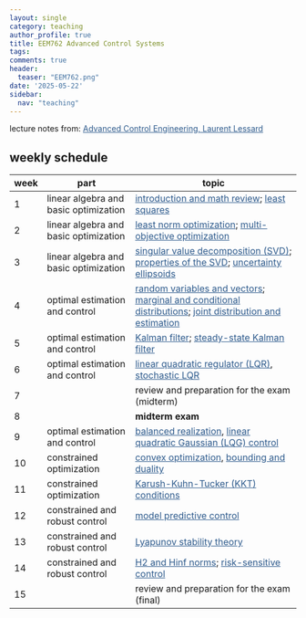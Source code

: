 ```yaml
---
layout: single
category: teaching
author_profile: true
title: EEM762 Advanced Control Systems
tags:
comments: true
header:
  teaser: "EEM762.png"
date: '2025-05-22'
sidebar:
  nav: "teaching"
---
```


lecture notes from: <a href="https://laurentlessard.com/teaching/7247-advanced-control-engineering/" style="color: #2d5a8c">Advanced Control Engineering, Laurent Lessard</a>

## weekly schedule

| week | part | topic |
| ------------- | ------------- | ------------- |
| 1 | linear algebra and basic optimization | <a href="https://laurentlessard.com/teaching/me7247/lectures/lecture%2001%20-%20overview%20and%20linear%20algebra%20review.pdf" style="color: #2d5a8c">introduction and math review</a>; <a href="https://laurentlessard.com/teaching/me7247/lectures/lecture%2002%20-%20least%20squares.pdf" style="color: #2d5a8c">least squares</a> |
| 2 | linear algebra and basic optimization | <a href="https://laurentlessard.com/teaching/me7247/lectures/lecture%2003%20-%20least%20norm%20optimization.pdf" style="color: #2d5a8c">least norm optimization</a>; <a href="https://laurentlessard.com/teaching/me7247/lectures/lecture%2004%20-%20multi-objective%20optimization.pdf" style="color: #2d5a8c">multi-objective optimization</a> |
| 3 | linear algebra and basic optimization | <a href="https://laurentlessard.com/teaching/me7247/lectures/lecture%2005%20-%20singular%20value%20decomposition.pdf" style="color: #2d5a8c">singular value decomposition (SVD)</a>; <a href="https://laurentlessard.com/teaching/me7247/lectures/lecture%2006%20-%20properties%20of%20the%20SVD.pdf" style="color: #2d5a8c">properties of the SVD</a>; <a href="https://laurentlessard.com/teaching/me7247/lectures/lecture%2007%20-%20uncertainty%20ellipsoids.pdf" style="color: #2d5a8c">uncertainty ellipsoids</a> |
| 4 | optimal estimation and control | <a href="https://laurentlessard.com/teaching/me7247/lectures/lecture%2008%20-%20random%20variables%20and%20vectors.pdf" style="color: #2d5a8c">random variables and vectors</a>; <a href="https://laurentlessard.com/teaching/me7247/lectures/lecture%2009%20-%20marginal%20and%20conditional%20distributions.pdf" style="color: #2d5a8c">marginal and conditional distributions</a>; <a href="https://laurentlessard.com/teaching/me7247/lectures/lecture%2010%20-%20joint%20distribution%20and%20estimation.pdf" style="color: #2d5a8c">joint distribution and estimation</a> |
| 5 | optimal estimation and control | <a href="https://laurentlessard.com/teaching/me7247/lectures/lecture%2011%20-%20kalman%20filter.pdf" style="color: #2d5a8c">Kalman filter</a>; <a href="https://laurentlessard.com/teaching/me7247/lectures/lecture%2012%20-%20steady-state%20Kalman%20filter.pdf" style="color: #2d5a8c">steady-state Kalman filter</a> |
| 6 | optimal estimation and control | <a href="https://laurentlessard.com/teaching/me7247/lectures/lecture%2013%20-%20linear%20quadratic%20regulator.pdf" style="color: #2d5a8c">linear quadratic regulator (LQR)</a>, <a href="https://laurentlessard.com/teaching/me7247/lectures/lecture%2014%20-%20stochastic%20LQR.pdf" style="color: #2d5a8c">stochastic LQR</a> |
| 7 |  | review and preparation for the exam (midterm) |
| 8 |  | **midterm exam** |
| 9 | optimal estimation and control | <a href="https://laurentlessard.com/teaching/me7247/lectures/lecture%2015%20-%20balanced%20realization.pdf" style="color: #2d5a8c">balanced realization</a>, <a href="https://laurentlessard.com/teaching/me7247/lectures/lecture%2016%20-%20LQG%20control.pdf" style="color: #2d5a8c">linear quadratic Gaussian (LQG) control</a> |
| 10 | constrained optimization | <a href="https://laurentlessard.com/teaching/me7247/lectures/lecture%2017%20-%20convex%20optimization.pdf" style="color: #2d5a8c">convex optimization</a>, <a href="https://laurentlessard.com/teaching/me7247/lectures/lecture%2018%20-%20bounding%20and%20duality.pdf" style="color: #2d5a8c">bounding and duality</a> |
| 11 | constrained optimization | <a href="https://laurentlessard.com/teaching/me7247/lectures/lecture%2019%20-%20examples%20of%20duality%20and%20KKT.pdf" style="color: #2d5a8c">Karush-Kuhn-Tucker (KKT) conditions</a> |
| 12 | constrained and robust control | <a href="https://laurentlessard.com/teaching/me7247/lectures/lecture%2020%20-%20model%20predictive%20control.pdf" style="color: #2d5a8c">model predictive control</a> |
| 13 | constrained and robust control | <a href="https://laurentlessard.com/teaching/me7247/lectures/lecture%2021%20-%20Lyapunov%20stability.pdf" style="color: #2d5a8c">Lyapunov stability theory</a> |
| 14 | constrained and robust control | <a href="https://laurentlessard.com/teaching/me7247/lectures/lecture%2022%20-%20H2%20and%20Hinf%20norms.pdf" style="color: #2d5a8c">H2 and Hinf norms</a>; <a href="https://laurentlessard.com/teaching/me7247/lectures/lecture%2023%20-%20risk-averse%20control.pdf" style="color: #2d5a8c">risk-sensitive control</a> |
| 15 |  | review and preparation for the exam (final) |

